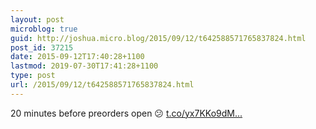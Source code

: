 ```yaml
---
layout: post
microblog: true
guid: http://joshua.micro.blog/2015/09/12/t642588571765837824.html
post_id: 37215
date: 2015-09-12T17:40:28+1100
lastmod: 2019-07-30T17:41:28+1100
type: post
url: /2015/09/12/t642588571765837824.html
---
```

20 minutes before preorders open 😕 [t.co/yx7KKo9dM...](http://t.co/yx7KKo9dMw)
